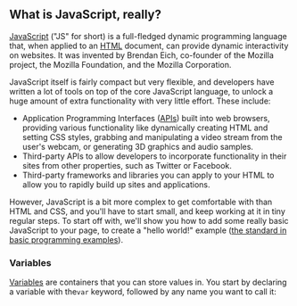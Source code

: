## **What is JavaScript, really?**

[JavaScript](https://developer.mozilla.org/en-US/docs/Glossary/JavaScript "JavaScript: JavaScript (JS) is a programming language mostly used client-side to dynamically script webpages, but often also server-side.") \("JS" for short\) is a full-fledged dynamic programming language that, when applied to an [HTML](https://developer.mozilla.org/en-US/docs/Glossary/HTML "HTML: HTML (HyperText Markup Language) is a descriptive language that specifies webpage structure.") document, can provide dynamic interactivity on websites. It was invented by Brendan Eich, co-founder of the Mozilla project, the Mozilla Foundation, and the Mozilla Corporation.

JavaScript itself is fairly compact but very flexible, and developers have written a lot of tools on top of the core JavaScript language, to unlock a huge amount of extra functionality with very little effort. These include:

* Application Programming Interfaces \([APIs](https://developer.mozilla.org/en-US/docs/Glossary/API "APIs: An API (Application Programming Interface) is a set of features and rules allowing interaction between the software providing the API and other software components. In Web development, API commonly means a set of standard methods, properties, events, and URLs for interacting with Web content.")\) built into web browsers, providing various functionality like dynamically creating HTML and setting CSS styles, grabbing and manipulating a video stream from the user's webcam, or generating 3D graphics and audio samples.
* Third-party APIs to allow developers to incorporate functionality in their sites from other properties, such as Twitter or Facebook.
* Third-party frameworks and libraries you can apply to your HTML to allow you to rapidly build up sites and applications.

However, JavaScript is a bit more complex to get comfortable with than HTML and CSS, and you'll have to start small, and keep working at it in tiny regular steps. To start off with, we'll show you how to add some really basic JavaScript to your page, to create a "hello world!" example \([the standard in basic programming examples](https://en.wikipedia.org/wiki/%22Hello,_World!%22_program)\).



### Variables

[Variables](https://developer.mozilla.org/en-US/docs/Glossary/Variable "Variables: A variable is a named location for storing a value. That way an unpredictable value can be accessed through a predetermined name.") are containers that you can store values in. You start by declaring a variable with the`var` keyword, followed by any name you want to call it:

